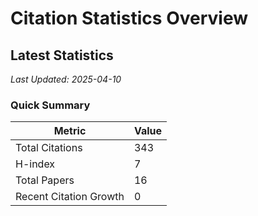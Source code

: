 # Citation Statistics Overview

## Latest Statistics
*Last Updated: 2025-04-10*

### Quick Summary
| Metric | Value |
| ------ | ----- |
| Total Citations | 343 |
| H-index | 7 |
| Total Papers | 16 |
| Recent Citation Growth | 0 |